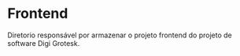 # Frontend

Diretorio responsável por armazenar o projeto frontend do projeto de software Digi Grotesk.